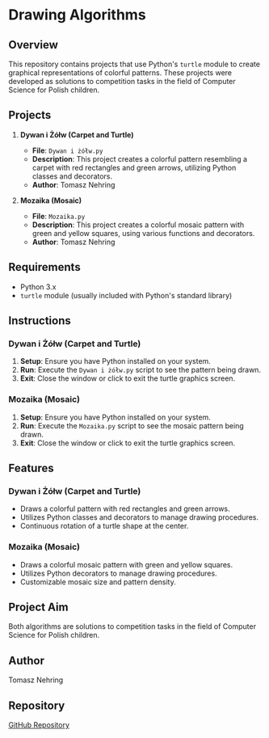 
# Drawing Algorithms

## Overview
This repository contains projects that use Python's `turtle` module to create graphical representations of colorful patterns. These projects were developed as solutions to competition tasks in the field of Computer Science for Polish children.

## Projects
1. **Dywan i Żółw (Carpet and Turtle)**
   - **File**: `Dywan i żółw.py`
   - **Description**: This project creates a colorful pattern resembling a carpet with red rectangles and green arrows, utilizing Python classes and decorators.
   - **Author**: Tomasz Nehring

2. **Mozaika (Mosaic)**
   - **File**: `Mozaika.py`
   - **Description**: This project creates a colorful mosaic pattern with green and yellow squares, using various functions and decorators.
   - **Author**: Tomasz Nehring

## Requirements
- Python 3.x
- `turtle` module (usually included with Python's standard library)

## Instructions
### Dywan i Żółw (Carpet and Turtle)
1. **Setup**: Ensure you have Python installed on your system.
2. **Run**: Execute the `Dywan i żółw.py` script to see the pattern being drawn.
3. **Exit**: Close the window or click to exit the turtle graphics screen.

### Mozaika (Mosaic)
1. **Setup**: Ensure you have Python installed on your system.
2. **Run**: Execute the `Mozaika.py` script to see the mosaic pattern being drawn.
3. **Exit**: Close the window or click to exit the turtle graphics screen.

## Features
### Dywan i Żółw (Carpet and Turtle)
- Draws a colorful pattern with red rectangles and green arrows.
- Utilizes Python classes and decorators to manage drawing procedures.
- Continuous rotation of a turtle shape at the center.

### Mozaika (Mosaic)
- Draws a colorful mosaic pattern with green and yellow squares.
- Utilizes Python decorators to manage drawing procedures.
- Customizable mosaic size and pattern density.

## Project Aim
Both algorithms are solutions to competition tasks in the field of Computer Science for Polish children.

## Author
Tomasz Nehring

## Repository
[GitHub Repository](https://github.com/Siiir/python3-drawing_algorithms)
